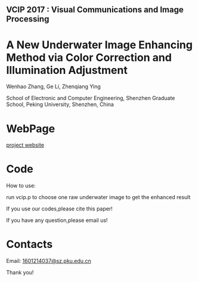 
## VCIP 2017 : Visual Communications and Image Processing

A New Underwater Image Enhancing Method via Color Correction and Illumination Adjustment
======================================================================
Wenhao Zhang, Ge Li, Zhenqiang Ying

School of Electronic and Computer Engineering, Shenzhen Graduate School, Peking University, Shenzhen, China 

WebPage
 ======================================================================
[project website](https://zhangwenhao123.github.io/VCIP2017/vcip2017.html)

Code
 ======================================================================
How to use:

run vcip.p to choose one raw underwater image to get the enhanced result

If you use our codes,please cite this paper!

If you have any question,please email us!

Contacts
================
Email: 1601214037@sz.pku.edu.cn

Thank you! 
